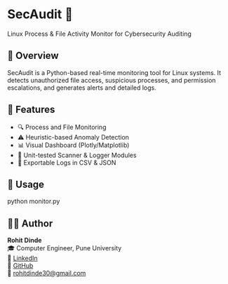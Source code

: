 # SecAudit 🔐
Linux Process & File Activity Monitor for Cybersecurity Auditing

## 🧠 Overview
SecAudit is a Python-based real-time monitoring tool for Linux systems. It detects unauthorized file access, suspicious processes, and permission escalations, and generates alerts and detailed logs.

## 📁 Features
- 🔍 Process and File Monitoring
- ⚠️ Heuristic-based Anomaly Detection
- 📊 Visual Dashboard (Plotly/Matplotlib)
- 🧪 Unit-tested Scanner & Logger Modules
- 📄 Exportable Logs in CSV & JSON

## 🚀 Usage
python monitor.py



## 👨‍💻 Author

**Rohit Dinde**  
🎓 Computer Engineer, Pune University  
🔗 [LinkedIn]((https://www.linkedin.com/in/rohitdinde))  
🐙 [GitHub](https://github.com/Rohit30Confluence)  
📧 rohitdinde30@gmail.com









